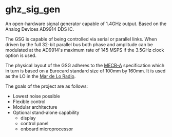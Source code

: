 ghz\_sig\_gen
===========

An open-hardware signal generator capable of 1.4GHz output. Based on the Analog
Devices AD9914 DDS IC.

The GSG is capable of being controlled via serial or parallel links. When driven
by the full 32-bit parallel bus both phase and amplitude can be modulated at
the AD9914's maximum rate of 145 MSPS if the 3.5GHz clock option is used.

The physical layout of the GSG adheres to the
[MECB-A](https://github.com/mechanart/mechanart/mecb) specification which in
turn is based on a Eurocard standard size of 100mm by 160mm. It is used as the
LO in the [Mar de Lo Radio](https://github.com/mechanart/mar-de-lo-radio).

The goals of the project are as follows:
* Lowest noise possible
* Flexible control 
* Modular architecture
* Optional stand-alone capability
  - display
  - control panel
  - onboard microprocessor
